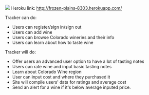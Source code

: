![](https://travis-ci.org/figmentbml/wine-tracker.svg)
Heroku link: http://frozen-plains-8303.herokuapp.com/

Tracker can do:
- Users can register/sign in/sign out
- Users can add wine
- Users can browse Colorado wineries and their info
- Users can learn about how to taste wine

Tracker will do:
- Offer users an advanced user option to have a lot of tasting notes
- Users can rate wine and input basic tasting notes
- Learn about Colorado Wine region
- User can input cost and where they purchased it
- Site will compile users' data for ratings and average cost
- Send an alert for a wine if it's below average inputed price.
